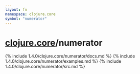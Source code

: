 ```yaml
---
layout: fn
namespace: clojure.core
symbol: "numerator"
---
```


# [clojure.core](../)/numerator

{% include 1.4.0/clojure.core/numerator/docs.md %}
{% include 1.4.0/clojure.core/numerator/examples.md %}
{% include 1.4.0/clojure.core/numerator/src.md %}

